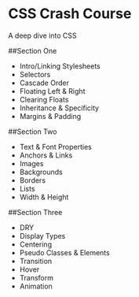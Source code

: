 # CSS Crash Course

A deep dive into CSS

##Section One
- Intro/Linking Stylesheets
- Selectors
- Cascade Order
- Floating Left & Right
- Clearing Floats
- Inheritance & Specificity
- Margins & Padding

##Section Two
- Text & Font Properties
- Anchors & Links
- Images
- Backgrounds
- Borders
- Lists
- Width & Height

##Section Three
- DRY
- Display Types
- Centering
- Pseudo Classes & Elements
- Transition
- Hover
- Transform
- Animation